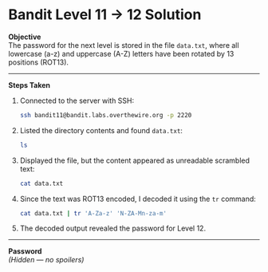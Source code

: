 # Bandit Level 11 → 12 Solution

**Objective**  
The password for the next level is stored in the file `data.txt`, where all lowercase (a-z) and uppercase (A-Z) letters have been rotated by 13 positions (ROT13).

---

**Steps Taken**  

1. Connected to the server with SSH:  
   ```bash
   ssh bandit11@bandit.labs.overthewire.org -p 2220
   ```

2. Listed the directory contents and found `data.txt`:  
   ```bash
   ls
   ```

3. Displayed the file, but the content appeared as unreadable scrambled text:  
   ```bash
   cat data.txt
   ```

4. Since the text was ROT13 encoded, I decoded it using the `tr` command:  
   ```bash
   cat data.txt | tr 'A-Za-z' 'N-ZA-Mn-za-m'
   ```

5. The decoded output revealed the password for Level 12.

---

**Password**  
*(Hidden — no spoilers)*

